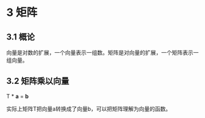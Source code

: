 # 3 矩阵

## 3.1 概论

向量是对数的扩展，一个向量表示一组数。矩阵是对向量的扩展，一个矩阵表示一组向量。

## 3.2 矩阵乘以向量

T * **a** = **b**

实际上矩阵T把向量a转换成了向量b，可以把矩阵理解为向量的函数。


